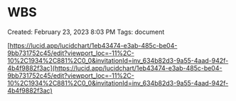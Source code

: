 # WBS

Created: February 23, 2023 8:03 PM
Tags: document

[https://lucid.app/lucidchart/1eb43474-e3ab-485c-be04-9bb731752c45/edit?viewport_loc=-11%2C-10%2C1934%2C881%2C0_0&invitationId=inv_634b82d3-9a55-4aad-942f-4b4f9882f3ac](https://lucid.app/lucidchart/1eb43474-e3ab-485c-be04-9bb731752c45/edit?viewport_loc=-11%2C-10%2C1934%2C881%2C0_0&invitationId=inv_634b82d3-9a55-4aad-942f-4b4f9882f3ac)